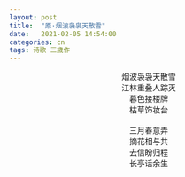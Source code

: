 ```yaml
---
layout: post
title:  "原·烟波袅袅天散雪"
date:   2021-02-05 14:54:00
categories: cn
tags: 诗歌 三歳作
---
```


<center>
烟波袅袅天散雪<br>
江林重叠人踪灭<br>
暮色接楼牌<br>
枯草饰妆台<br>
<br>
三月春意弄<br>
摘花相与共<br>
去信盼归程<br>
长亭话余生<br>
</center>

